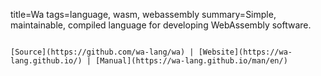 title=Wa
tags=language, wasm, webassembly
summary=Simple, maintainable, compiled language for developing WebAssembly software.
~~~~~~

[Source](https://github.com/wa-lang/wa) | [Website](https://wa-lang.github.io/) | [Manual](https://wa-lang.github.io/man/en/)


